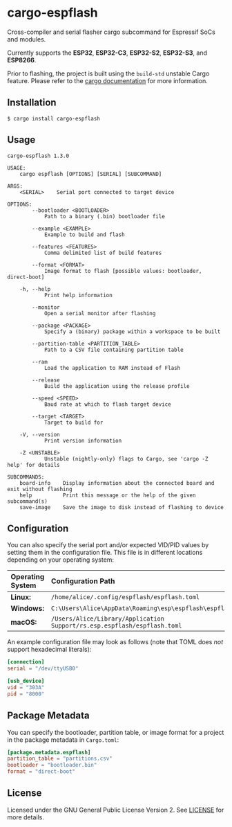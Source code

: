# cargo-espflash

Cross-compiler and serial flasher cargo subcommand for Espressif SoCs and modules.

Currently supports the **ESP32**, **ESP32-C3**, **ESP32-S2**, **ESP32-S3**, and **ESP8266**.

Prior to flashing, the project is built using the `build-std` unstable Cargo feature. Please refer to the [cargo documentation](https://doc.rust-lang.org/cargo/reference/unstable.html#build-std) for more information.

## Installation

```shell
$ cargo install cargo-espflash
```

## Usage

```text
cargo-espflash 1.3.0

USAGE:
    cargo espflash [OPTIONS] [SERIAL] [SUBCOMMAND]

ARGS:
    <SERIAL>    Serial port connected to target device

OPTIONS:
        --bootloader <BOOTLOADER>
            Path to a binary (.bin) bootloader file

        --example <EXAMPLE>
            Example to build and flash

        --features <FEATURES>
            Comma delimited list of build features

        --format <FORMAT>
            Image format to flash [possible values: bootloader, direct-boot]

    -h, --help
            Print help information

        --monitor
            Open a serial monitor after flashing

        --package <PACKAGE>
            Specify a (binary) package within a workspace to be built

        --partition-table <PARTITION_TABLE>
            Path to a CSV file containing partition table

        --ram
            Load the application to RAM instead of Flash

        --release
            Build the application using the release profile

        --speed <SPEED>
            Baud rate at which to flash target device

        --target <TARGET>
            Target to build for

    -V, --version
            Print version information

    -Z <UNSTABLE>
            Unstable (nightly-only) flags to Cargo, see 'cargo -Z help' for details

SUBCOMMANDS:
    board-info    Display information about the connected board and exit without flashing
    help          Print this message or the help of the given subcommand(s)
    save-image    Save the image to disk instead of flashing to device

```

## Configuration

You can also specify the serial port and/or expected VID/PID values by setting them in the configuration file. This file is in different locations depending on your operating system:

| Operating System | Configuration Path                                                       |
| :--------------- | :----------------------------------------------------------------------- |
| **Linux:**       | `/home/alice/.config/espflash/espflash.toml`                             |
| **Windows:**     | `C:\Users\Alice\AppData\Roaming\esp\espflash\espflash.toml`              |
| **macOS:**       | `/Users/Alice/Library/Application Support/rs.esp.espflash/espflash.toml` |

An example configuration file may look as follows (note that TOML does _not_ support hexadecimal literals):

```toml
[connection]
serial = "/dev/ttyUSB0"

[usb_device]
vid = "303A"
pid = "8000"
```

## Package Metadata

You can specify the bootloader, partition table, or image format for a project in the package metadata in `Cargo.toml`:

```toml
[package.metadata.espflash]
partition_table = "partitions.csv"
bootloader = "bootloader.bin"
format = "direct-boot"
```

## License

Licensed under the GNU General Public License Version 2. See [LICENSE](LICENSE) for more details.
